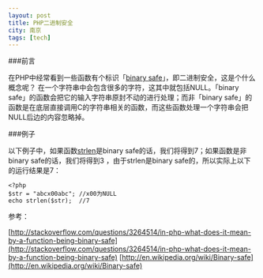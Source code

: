 ```yaml
---
layout: post
title: PHP二进制安全
city: 南京
tags: [tech]
---
```


###前言

在PHP中经常看到一些函数有个标识「[binary safe][1]」，即二进制安全，这是个什么概念呢？ 在一个字符串中会包含很多的字符，这其中就包括NULL。「binary safe」的函数会把它的输入字符串原封不动的进行处理；而非「binary safe」的函数是在底层直接调用C的字符串相关的函数，而这些函数处理一个字符串会把NULL后边的内容忽略掉。

###例子

以下例子中，如果函数[strlen][2]是binary safe的话，我们将得到7；如果函数是非binary safe的话，我们将得到3
，由于strlen是binary safe的，所以实际上以下的运行结果是7：

	<?php
	$str = "abcx00abc"; //x00为NULL
	echo strlen($str);  //7


参考：

[http://stackoverflow.com/questions/3264514/in-php-what-does-it-mean-by-a-function-being-binary-safe](http://stackoverflow.com/questions/3264514/in-php-what-does-it-mean-by-a-function-being-binary-safe)
[http://en.wikipedia.org/wiki/Binary-safe](http://en.wikipedia.org/wiki/Binary-safe)

[1]: http://en.wikipedia.org/wiki/Binary-safe "Binary safe"
[2]: http://cn2.php.net/manual/en/function.strlen.php "strlen"